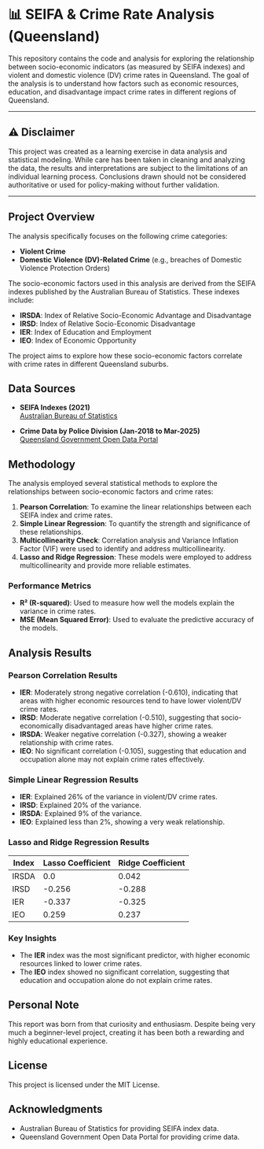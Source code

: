 # 📊 SEIFA & Crime Rate Analysis (Queensland)

This repository contains the code and analysis for exploring the relationship between socio-economic indicators (as measured by SEIFA indexes) and violent and domestic violence (DV) crime rates in Queensland. The goal of the analysis is to understand how factors such as economic resources, education, and disadvantage impact crime rates in different regions of Queensland.

---

## ⚠️ Disclaimer

This project was created as a learning exercise in data analysis and statistical modeling. While care has been taken in cleaning and analyzing the data, the results and interpretations are subject to the limitations of an individual learning process. Conclusions drawn should not be considered authoritative or used for policy-making without further validation.

---

## Project Overview

The analysis specifically focuses on the following crime categories:
- **Violent Crime**
- **Domestic Violence (DV)-Related Crime** (e.g., breaches of Domestic Violence Protection Orders)

The socio-economic factors used in this analysis are derived from the SEIFA indexes published by the Australian Bureau of Statistics. These indexes include:
- **IRSDA**: Index of Relative Socio-Economic Advantage and Disadvantage
- **IRSD**: Index of Relative Socio-Economic Disadvantage
- **IER**: Index of Education and Employment
- **IEO**: Index of Economic Opportunity

The project aims to explore how these socio-economic factors correlate with crime rates in different Queensland suburbs.

## Data Sources

- **SEIFA Indexes (2021)**  
  [Australian Bureau of Statistics](https://www.abs.gov.au/statistics/people/people-and-communities/socio-economic-indexes-areas-seifa-australia/latest-release#data-downloads)

- **Crime Data by Police Division (Jan-2018 to Mar-2025)**  
  [Queensland Government Open Data Portal](https://www.data.qld.gov.au/dataset/offence-numbers-police-divisions-monthly-from-july-2001)

## Methodology

The analysis employed several statistical methods to explore the relationships between socio-economic factors and crime rates:
1. **Pearson Correlation**: To examine the linear relationships between each SEIFA index and crime rates.
2. **Simple Linear Regression**: To quantify the strength and significance of these relationships.
3. **Multicollinearity Check**: Correlation analysis and Variance Inflation Factor (VIF) were used to identify and address multicollinearity.
4. **Lasso and Ridge Regression**: These models were employed to address multicollinearity and provide more reliable estimates.

### Performance Metrics
- **R² (R-squared)**: Used to measure how well the models explain the variance in crime rates.
- **MSE (Mean Squared Error)**: Used to evaluate the predictive accuracy of the models.

## Analysis Results

### Pearson Correlation Results
- **IER**: Moderately strong negative correlation (-0.610), indicating that areas with higher economic resources tend to have lower violent/DV crime rates.
- **IRSD**: Moderate negative correlation (-0.510), suggesting that socio-economically disadvantaged areas have higher crime rates.
- **IRSDA**: Weaker negative correlation (-0.327), showing a weaker relationship with crime rates.
- **IEO**: No significant correlation (-0.105), suggesting that education and occupation alone may not explain crime rates effectively.

### Simple Linear Regression Results
- **IER**: Explained 26% of the variance in violent/DV crime rates.
- **IRSD**: Explained 20% of the variance.
- **IRSDA**: Explained 9% of the variance.
- **IEO**: Explained less than 2%, showing a very weak relationship.

### Lasso and Ridge Regression Results

| Index   | Lasso Coefficient | Ridge Coefficient |
|---------|-------------------|-------------------|
| IRSDA   | 0.0               | 0.042             |
| IRSD    | -0.256            | -0.288            |
| IER     | -0.337            | -0.325            |
| IEO     | 0.259             | 0.237             |

### Key Insights
- The **IER** index was the most significant predictor, with higher economic resources linked to lower crime rates.
- The **IEO** index showed no significant correlation, suggesting that education and occupation alone do not explain crime rates.

## Personal Note
This report was born from that curiosity and enthusiasm. Despite being very much a beginner-level project, creating it has been both a rewarding and highly educational experience.

## License
This project is licensed under the MIT License.

## Acknowledgments
- Australian Bureau of Statistics for providing SEIFA index data.
- Queensland Government Open Data Portal for providing crime data.



